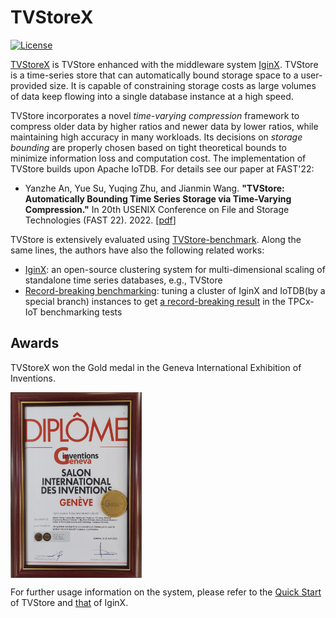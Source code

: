 # TVStoreX
[![License](https://img.shields.io/badge/license-Apache%202-4EB1BA.svg)](https://www.apache.org/licenses/LICENSE-2.0.html)

[TVStoreX](https://github.com/IGinX-THU/TVStoreX) is TVStore enhanced with the middleware system [IginX](https://github.com/thulab/IginX). TVStore is a time-series store that can automatically bound storage space to a user-provided size. It is capable of constraining storage costs as large volumes of data keep flowing into a single database instance at a high speed.

TVStore incorporates a novel *time-varying compression* framework to compress older data by higher ratios and newer data by lower ratios, while maintaining high accuracy in many workloads. Its decisions on *storage bounding* are properly chosen based on tight theoretical bounds to minimize information loss and computation cost. The implementation of TVStore builds upon Apache IoTDB. For details see our paper at FAST'22:
* Yanzhe An, Yue Su, Yuqing Zhu, and Jianmin Wang. **"TVStore: Automatically Bounding Time Series Storage via Time-Varying Compression."** In 20th USENIX Conference on File and Storage Technologies (FAST 22). 2022. [[pdf](https://www.usenix.org/conference/fast22/technical-sessions)]  

TVStore is extensively evaluated using [TVStore-benchmark](https://github.com/thulab/TVStore-benchmark). Along the same lines, the authors have also the following related works:
* [IginX](https://github.com/thulab/IginX): an open-source clustering system for multi-dimensional scaling of standalone time series databases, e.g., TVStore
* [Record-breaking benchmarking](https://link.springer.com/chapter/10.1007/978-3-030-94437-7_2): tuning a cluster of IginX and IoTDB(by a special branch) instances to get [a record-breaking result](https://arxiv.org/abs/2107.09351) in the TPCx-IoT benchmarking tests

## Awards

TVStoreX won the Gold medal in the Geneva International Exhibition of Inventions.

<img src="https://github.com/IGinX-THU/TVStoreX/blob/main/docs/award.jpg" width = "210" height = "297" alt="the Gold Medal for TVStoreX" align=center />

For further usage information on the system, please refer to the [Quick Start]([https://github.com/IGinX-THU/TVStoreX](https://github.com/IGinX-THU/TVStoreX/blob/main/docs/quickStart.md)https://github.com/IGinX-THU/TVStoreX/blob/main/docs/quickStart.md) of TVStore and [that](https://github.com/thulab/IginX) of IginX.
